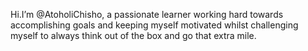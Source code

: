 Hi.I’m @AtoholiChisho, a passionate learner working hard towards accomplishing  goals and keeping myself motivated whilst challenging myself to always think out of the box and go that extra mile.


<!---
AtoholiChisho/AtoholiChisho is a ✨ special ✨ repository because its `README.md` (this file) appears on your GitHub profile.
You can click the Preview link to take a look at your changes.
--->
